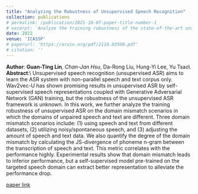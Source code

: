 ```yaml
---
title: "Analyzing the Robustness of Unsupervised Speech Recognition"
collection: publications
# permalink: /publication/2021-10-07-paper-title-number-1
# excerpt: 'Analyze the training robustness of the state-of-the-art unsupervised ASR Wav2vec-U.'
date: 2022
venue: 'ICASSP'
# paperurl: 'https://arxiv.org/pdf/2110.03509.pdf'
# citation: ''
---
```

**Author**: **Guan-Ting Lin**<sup>*</sup>, Chan-Jan Hsu<sup>*</sup>, Da-Rong Liu, Hung-Yi Lee, Yu Tsao\\
**Abstract**:\\
Unsupervised speech recognition (unsupervised ASR) aims to learn the ASR system with non-parallel speech and text corpus only. Wav2vec-U has shown promising results in unsupervised ASR by self-supervised speech representations coupled with Generative Adversarial Network (GAN) training, but the robustness of the unsupervised ASR framework is unknown. In this work, we further analyze the training robustness of unsupervised ASR on the domain mismatch scenarios in which the domains of unpaired speech and text are different. Three domain mismatch scenarios include: (1) using speech and text from different datasets, (2) utilizing noisy/spontaneous speech, and (3) adjusting the amount of speech and text data. We also quantify the degree of the domain mismatch by calculating the JS-divergence of phoneme n-gram between the transcription of speech and text. This metric correlates with the performance highly. Experimental results show that domain mismatch leads to inferior performance, but a self-supervised model pre-trained on the targeted speech domain can extract better representation to alleviate the performance drop. 

[paper link](https://arxiv.org/pdf/2110.03509.pdf)
